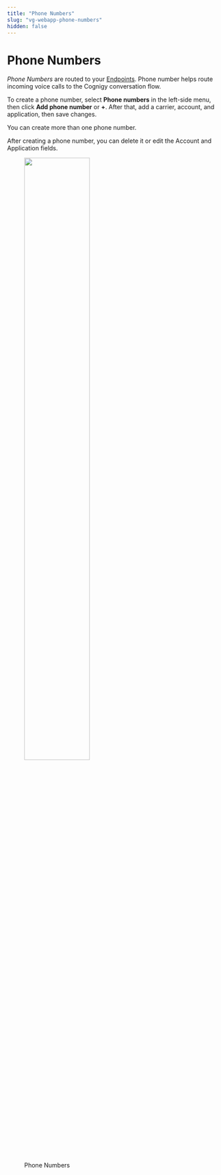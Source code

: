 ```yaml
---
title: "Phone Numbers" 
slug: "vg-webapp-phone-numbers" 
hidden: false 
---
```


# Phone Numbers

_Phone Numbers_ are routed to your [Endpoints](../getting-started.md#create-a-voice-gateway-endpoint). Phone number helps route incoming voice calls to the Cognigy conversation flow. 

To create a phone number, select **Phone numbers** in the left-side menu, then click **Add phone number** or **+**. After that, add a carrier, account, and application, then save changes.

You can create more than one phone number.

After creating a phone number, you can delete it or edit the Account and Application fields.

<figure>
  <img class="image-center"  src="../../../_assets/voice-gateway/VG-webapp-phone-numbers.png"  width="60%" />
  <figcaption>Phone Numbers</figcaption>
</figure>

